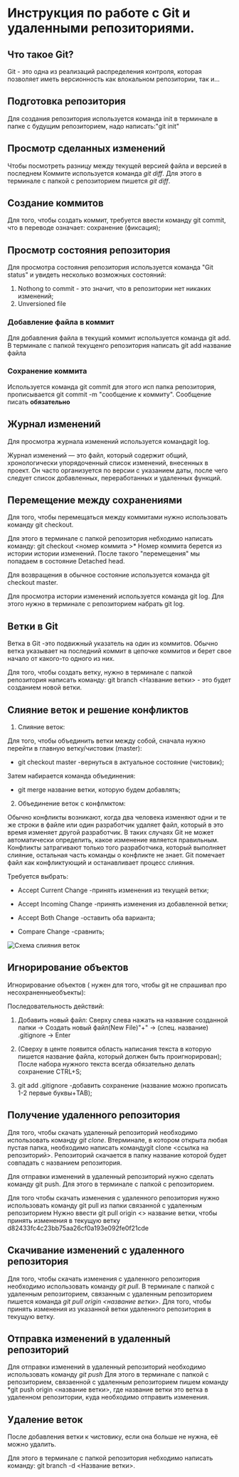# Инструкция по работе с Git и удаленными репозиториями.

## Что такое Git?

Git - это одна из реализаций распределения контроля, которая позволяет иметь версионность как влокальном репозитории, так и...

## Подготовка репозитория

Для создания репозитория используется команда init в терминале в папке с будущим репозиторием, надо написать:"git init"

## Просмотр сделанных изменений

Чтобы посмотреть разницу между текущей версией файла и версией в последнем Коммите используется команда *git diff*. Для этого в терминале с папкой с репозиторием пишется *git diff*.

## Создание коммитов

Для того, чтобы создать коммит, требуется ввести команду git commit, что в переводе означает: сохранение (фиксация);

## Просмотр состояния репозитория

Для просмотра состояния репозитория используется команда "Git status" и увидеть несколько возможных состояний:
1. Nothong to commit - это значит, что в репозитории нет никаких изменений;
2. Unversioned file

### Добавление файла в коммит
Для добавления файла в текущий коммит используется команда git add. В терминале с папкой текущенго репозитория написать git add название файла

### Сохранение коммита

Используется команда git commit для этого исп папка репозитория, прописывается git commit -m "сообщение к коммиту". Сообщение писать **обязательно**

## Журнал изменений

Для просмотра журнала изменений используется командаgit log.

Журнал изменений — это файл, который содержит общий, хронологически упорядоченный список изменений, внесенных в проект. Он часто организуется по версии с указанием даты, после чего следует список добавленных, переработанных и удаленных функций.

## Перемещение между сохранениями

Для того, чтобы перемещаться между коммитами нужно использовать команду git checkout. 

Для этого в терминале с папкой репозитория небходимо написать команду: git checkout <номер коммита >* Номер коммита берется из истории истории изменений. После такого "перемещения" мы попадаем в состояние Detached head. 

Для возвращения в обычное состояние используется команда git checkout master.

Для просмотра истории изменений используется команда git log. Для этого нужно в терминале с репозиторием набрать git log.

##  Ветки в Git

Ветка в Git -это подвижный указатель на один из коммитов. Обычно ветка указывает на последний коммит в цепочке коммитов и берет свое начало от какого-то одного из них.

Для того, чтобы создать ветку, нужно в терминале с папкой репозитория написать команду: git branch <Название ветки>	- это будет созданием новой ветки.

## Слияние веток и решение конфликтов
1. Слияние веток:

Для того, чтобы объединить ветки между собой, сначала нужно перейти в главную ветку/чистовик (master):

* git checkout master	-вернуться в актуальное состояние (чистовик);

Затем набирается команда объединения:

* git merge название ветки, которую будем добавлять;

2. Объединение веток с конфлмктом:

Обычно конфликты возникают, когда два человека изменяют одни и те же строки в файле или один разработчик удаляет файл, который в это время изменяет другой разработчик. 
В таких случаях Git не может автоматически определить, какое изменение является правильным. 
Конфликты затрагивают только того разработчика, который выполняет слияние, остальная часть команды о конфликте не знает. 
Git помечает файл как конфликтующий и останавливает процесс слияния.

Требуется выбрать:
+ Accept Current Change	-принять изменения из текущей ветки;

+ Accept Incoming Change	-принять изменения из добавленной ветки;

+ Accept Both Change	-оставить оба варианта;

+ Compare Change		-сравнить;

![Схема слияния веток](Слияние_веток.png)

## Игнорирование объектов

Игнорирование объектов ( нужен для того, чтобы git не спрашивал про несохраненныеобъекты):

Последовательность действий:

1. Добавить новый файл:
Сверху слева нажать на название созданной папки -> Создать новый файл(New File)"+" -> (спец. название) .gitignore -> Enter 

2. (Сверху в центе появится область написания текста в которую пишется название файла, который должен быть проигнорирован);
После набора нужного текста всегда обязательно делать сохранение CTRL+S;

3. git add	.gitignore	-добавить сохранение (название можно прописать 1-2 первые буквы+TAB);

## Получение удаленного репозитория

Для того, чтобы скачать удаленный репозиторий необходимо использовать команду *git clone*. Втерминале, в котором открыта любая пустая папка, необходимо написать командуgit clone <ссылка на репозиторий>. Репозиторий скачается в папку название которой  будет совпадать с названием репозитория.

Для отправки изменений в удаленный репозиторий нужно сделать команду git push. Для этого в терминале с папкой с репозиторием.

Для того чтобы скачать изменения с удаленного репозитория нужно использовать команду git pull из папки связанной с удаленным репозиторием Нужно ввести git pull origin  <> название ветки, чтобы принять изменения в текущую ветку
d82433fc4c23bb75aa26cf0a193e092fe0f21cde

## Скачивание изменений с удаленного репозитория

Для того, чтобы скачать изменения с удаленного репозитория необходимо использовать команду *git pull*. В терминале с папкой с удаленным репозиторием, связанным с удаленным репозиторием пишется команда *git pull origin <название ветки>*. Для того, чтобы принять изменения из указанной ветки удаленного репозитория в текущую ветку. 

## Отправка изменений в удаленный репозиторий

Для отправки изменений в удаленный репозиторий необходимо использовать команду *git push* Для этого в терминале с папкой с репозиторием, связаенной с удаленным репозиторием пишем команду *git push origin <название ветки>, где название ветки это ветка в удаленном репозитории, куда необходимо отправить изменения.

## Удаление веток

После добавления ветки к чистовику, если она больше не нужна, её можно удалить.

Для этого в терминале с папкой репозитория небходимо написать команду: git branch -d <Название ветки>.

